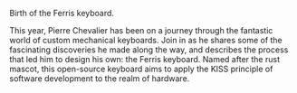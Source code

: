 Birth of the Ferris keyboard.

This year, Pierre Chevalier has been on a journey through the fantastic world of custom mechanical keyboards. Join in as he shares some of the fascinating discoveries he made along the way, and describes the process that led him to design his own: the Ferris keyboard.
Named after the rust mascot, this open-source keyboard aims to apply the KISS principle of software development to the realm of hardware.
